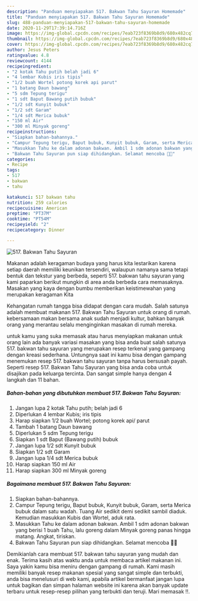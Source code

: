 ```yaml
---
description: "Panduan menyiapakan 517. Bakwan Tahu Sayuran Homemade"
title: "Panduan menyiapakan 517. Bakwan Tahu Sayuran Homemade"
slug: 488-panduan-menyiapakan-517-bakwan-tahu-sayuran-homemade
date: 2020-11-29T17:39:14.716Z
image: https://img-global.cpcdn.com/recipes/7eab723f8369b8d9/680x482cq70/517-bakwan-tahu-sayuran-foto-resep-utama.jpg
thumbnail: https://img-global.cpcdn.com/recipes/7eab723f8369b8d9/680x482cq70/517-bakwan-tahu-sayuran-foto-resep-utama.jpg
cover: https://img-global.cpcdn.com/recipes/7eab723f8369b8d9/680x482cq70/517-bakwan-tahu-sayuran-foto-resep-utama.jpg
author: Jesus Peters
ratingvalue: 4.8
reviewcount: 4144
recipeingredient:
- "2 kotak Tahu putih belah jadi 6"
- "4 lembar Kubis iris tipis"
- "1/2 buah Wortel potong korek api parut"
- "1 batang Daun bawang"
- "5 sdm Tepung terigu"
- "1 sdt Baput Bawang putih bubuk"
- "1/2 sdt Kunyit bubuk"
- "1/2 sdt Garam"
- "1/4 sdt Merica bubuk"
- "150 ml Air"
- "300 ml Minyak goreng"
recipeinstructions:
- "Siapkan bahan-bahannya."
- "Campur Tepung terigu, Baput bubuk, Kunyit bubuk, Garam, serta Merica bubuk dalam satu wadah. Tuang Air sedikit demi sedikit sambil diaduk. Kemudian masukkan Kubis dan Wortel, aduk rata."
- "Masukkan Tahu ke dalam adonan bakwan. Ambil 1 sdm adonan bakwan yang berisi 1 buah Tahu, lalu goreng dalam Minyak goreng panas hingga matang. Angkat, tiriskan."
- "Bakwan Tahu Sayuran pun siap dihidangkan. Selamat mencoba 🙏😊"
categories:
- Recipe
tags:
- 517
- bakwan
- tahu

katakunci: 517 bakwan tahu 
nutrition: 259 calories
recipecuisine: American
preptime: "PT37M"
cooktime: "PT54M"
recipeyield: "2"
recipecategory: Dinner

---
```



![517. Bakwan Tahu Sayuran](https://img-global.cpcdn.com/recipes/7eab723f8369b8d9/680x482cq70/517-bakwan-tahu-sayuran-foto-resep-utama.jpg)

Makanan adalah keragaman budaya yang harus kita lestarikan karena setiap daerah memiliki keunikan tersendiri, walaupun namanya sama tetapi bentuk dan tekstur yang berbeda, seperti 517. bakwan tahu sayuran yang kami paparkan berikut mungkin di area anda berbeda cara memasaknya. Masakan yang kaya dengan bumbu memberikan keistimewahan yang merupakan keragaman Kita



Kehangatan rumah tangga bisa didapat dengan cara mudah. Salah satunya adalah membuat makanan 517. Bakwan Tahu Sayuran untuk orang di rumah. kebersamaan makan bersama anak sudah menjadi kultur, bahkan banyak orang yang merantau selalu menginginkan masakan di rumah mereka.

untuk kamu yang suka memasak atau harus menyiapkan makanan untuk orang lain ada banyak variasi masakan yang bisa anda buat salah satunya 517. bakwan tahu sayuran yang merupakan resep terkenal yang gampang dengan kreasi sederhana. Untungnya saat ini kamu bisa dengan gampang menemukan resep 517. bakwan tahu sayuran tanpa harus bersusah payah.
Seperti resep 517. Bakwan Tahu Sayuran yang bisa anda coba untuk disajikan pada keluarga tercinta. Dan sangat simple hanya dengan 4 langkah dan 11 bahan.


<!--inarticleads1-->

##### Bahan-bahan yang dibutuhkan membuat 517. Bakwan Tahu Sayuran:

1. Jangan lupa 2 kotak Tahu putih; belah jadi 6
1. Diperlukan 4 lembar Kubis; iris tipis
1. Harap siapkan 1/2 buah Wortel; potong korek api/ parut
1. Tambah 1 batang Daun bawang
1. Diperlukan 5 sdm Tepung terigu
1. Siapkan 1 sdt Baput (Bawang putih) bubuk
1. Jangan lupa 1/2 sdt Kunyit bubuk
1. Siapkan 1/2 sdt Garam
1. Jangan lupa 1/4 sdt Merica bubuk
1. Harap siapkan 150 ml Air
1. Harap siapkan 300 ml Minyak goreng




<!--inarticleads2-->

##### Bagaimana membuat  517. Bakwan Tahu Sayuran:

1. Siapkan bahan-bahannya.
1. Campur Tepung terigu, Baput bubuk, Kunyit bubuk, Garam, serta Merica bubuk dalam satu wadah. Tuang Air sedikit demi sedikit sambil diaduk. Kemudian masukkan Kubis dan Wortel, aduk rata.
1. Masukkan Tahu ke dalam adonan bakwan. Ambil 1 sdm adonan bakwan yang berisi 1 buah Tahu, lalu goreng dalam Minyak goreng panas hingga matang. Angkat, tiriskan.
1. Bakwan Tahu Sayuran pun siap dihidangkan. Selamat mencoba 🙏😊




Demikianlah cara membuat 517. bakwan tahu sayuran yang mudah dan enak. Terima kasih atas waktu anda untuk membaca artikel makanan ini. Saya yakin kamu bisa meniru dengan gampang di rumah. Kami masih memiliki banyak resep makanan spesial yang sangat simple dan terbukti, anda bisa menelusuri di web kami, apabila artikel bermanfaat jangan lupa untuk bagikan dan simpan halaman website ini karena akan banyak update terbaru untuk resep-resep pilihan yang terbukti dan teruji. Mari memasak !!. 
